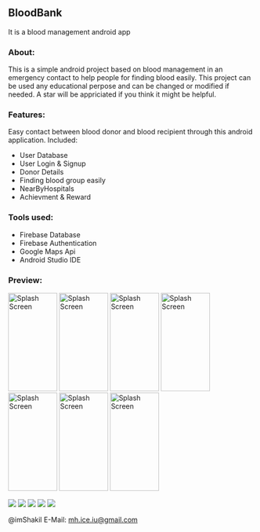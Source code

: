 ## BloodBank
It is a blood management android app

### About:
This is a simple android project based on blood management in an emergency contact to help people for finding blood easily. 
This project can be used any educational perpose and can be changed or modified if needed. 
A star will be appriciated if you think it might be helpful.

### Features:
Easy contact between blood donor and blood recipient through this android application.
Included:
- User Database
- User Login & Signup
- Donor Details
- Finding blood group easily
- NearByHospitals
- Achievment & Reward
       
### Tools used:

- Firebase Database
- Firebase Authentication
- Google Maps Api
- Android Studio IDE

### Preview:
<img src="https://github.com/imShakil/BloodBank/blob/master/spalsh.png" alt="Splash Screen" width="100" height="200" /> <img src="https://github.com/imShakil/BloodBank/blob/master/bloodbank2.png" alt="Splash Screen" width="100" height="200" /> <img src="https://github.com/imShakil/BloodBank/blob/master/bloodbank6.png" alt="Splash Screen" width="100" height="200" /> <img src="https://github.com/imShakil/BloodBank/blob/master/bloodbank3.png" alt="Splash Screen" width="100" height="200" /> <img src="https://github.com/imShakil/BloodBank/blob/master/bloodbank4.png" alt="Splash Screen" width="100" height="200" /> <img src="https://github.com/imShakil/BloodBank/blob/master/bloodbank1.png" alt="Splash Screen" width="100" height="200" /> <img src="https://github.com/imShakil/BloodBank/blob/master/bloodbank5.png" alt="Splash Screen" width="100" height="200" />



![](https://img.shields.io/github/stars/imshakil/BloodBank.svg)
![](https://img.shields.io/github/forks/imshakil/BloodBank.svg) 
![](https://img.shields.io/github/tag/imshakil/BloodBank.svg) 
![](https://img.shields.io/github/v/release/imshakil/BloodBank.svg) 
![](https://img.shields.io/github/issues/imshakil/BloodBank.svg) 

@imShakil
E-Mail: mh.ice.iu@gmail.com
